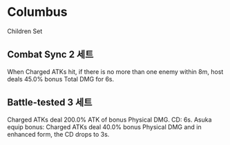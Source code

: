 # Columbus

Children Set

## Combat Sync 2 세트

When Charged ATKs hit, if there is no more than one enemy within 8m, host deals 45.0% bonus Total DMG for 6s.

## Battle-tested 3 세트

Charged ATKs deal 200.0% ATK of bonus Physical DMG. CD: 6s. Asuka equip bonus: Charged ATKs deal 40.0% bonus Physical DMG and in enhanced form, the CD drops to 3s.
